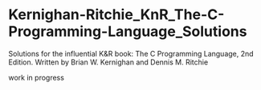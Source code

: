 # Kernighan-Ritchie_KnR_The-C-Programming-Language_Solutions
Solutions for the influential K&amp;R book: The C Programming Language, 2nd Edition. Written by Brian W. Kernighan and Dennis M. Ritchie

work in progress
